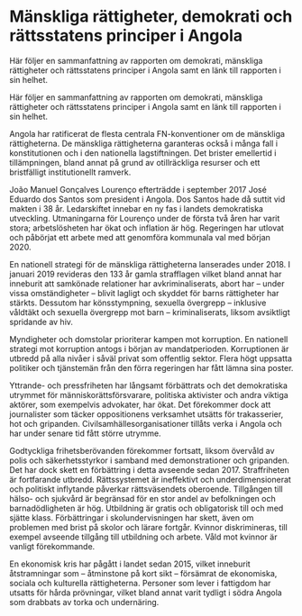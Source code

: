 # Mänskliga rättigheter, demokrati och rättsstatens principer i Angola

Här följer en sammanfattning av rapporten om demokrati, mänskliga rättigheter och rättsstatens principer i Angola samt en länk till rapporten i sin helhet.

Här följer en sammanfattning av rapporten om demokrati, mänskliga rättigheter och rättsstatens principer i Angola samt en länk till rapporten i sin helhet.

Angola har ratificerat de flesta centrala FN-konventioner om de mänskliga rättigheterna. De mänskliga rättigheterna garanteras också i många fall i konstitutionen och i den nationella lagstiftningen. Det brister emellertid i tillämpningen, bland annat på grund av otillräckliga resurser och ett bristfälligt institutionellt ramverk.

João Manuel Gonçalves Lourenço efterträdde i september 2017 José Eduardo dos Santos som president i Angola. Dos Santos hade då suttit vid makten i 38 år. Ledarskiftet innebar en ny fas i landets demokratiska utveckling. Utmaningarna för Lourenço under de första två åren har varit stora; arbetslösheten har ökat och inflation är hög. Regeringen har utlovat och påbörjat ett arbete med att genomföra kommunala val med början 2020.

En nationell strategi för de mänskliga rättigheterna lanserades under 2018. I januari 2019 revideras den 133 år gamla strafflagen vilket bland annat har inneburit att samkönade relationer har avkriminaliserats, abort har – under vissa omständigheter – blivit lagligt och skyddet för barns rättigheter har stärkts. Dessutom har könsstympning, sexuella övergrepp – inklusive våldtäkt och sexuella övergrepp mot barn – kriminaliserats, liksom avsiktligt spridande av hiv.

Myndigheter och domstolar prioriterar kampen mot korruption. En nationell strategi mot korruption antogs i början av mandatperioden. Korruptionen är utbredd på alla nivåer i såväl privat som offentlig sektor. Flera högt uppsatta politiker och tjänstemän från den förra regeringen har fått lämna sina poster.

Yttrande- och pressfriheten har långsamt förbättrats och det demokratiska utrymmet för människorättsförsvarare, politiska aktivister och andra viktiga aktörer, som exempelvis advokater, har ökat. Det förekommer dock att journalister som täcker oppositionens verksamhet utsätts för trakasserier, hot och gripanden. Civilsamhällesorganisationer tillåts verka i Angola och har under senare tid fått större utrymme.

Godtyckliga frihetsberövanden förekommer fortsatt, liksom övervåld av polis och säkerhetsstyrkor i samband med demonstrationer och gripanden. Det har dock skett en förbättring i detta avseende sedan 2017. Straffriheten är fortfarande utbredd. Rättssystemet är ineffektivt och underdimensionerat och politiskt inflytande påverkar rättsväsendets oberoende. Tillgången till hälso- och sjukvård är begränsad för en stor andel av befolkningen och barnadödligheten är hög. Utbildning är gratis och obligatorisk till och med sjätte klass. Förbättringar i skolundervisningen har skett, även om problemen med brist på skolor och lärare fortgår. Kvinnor diskrimineras, till exempel avseende tillgång till utbildning och arbete. Våld mot kvinnor är vanligt förekommande.

En ekonomisk kris har pågått i landet sedan 2015, vilket inneburit åtstramningar som – åtminstone på kort sikt – försämrat de ekonomiska, sociala och kulturella rättigheterna. Personer som lever i fattigdom har utsatts för hårda prövningar, vilket bland annat varit tydligt i södra Angola som drabbats av torka och undernäring.
